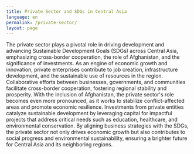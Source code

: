 ```yaml
---
title: Private Sector and SDGs in Central Asia
language: en
permalink: /private-sector/
layout: page
---
```


The private sector plays a pivotal role in driving development and advancing Sustainable Development Goals (SDGs) across Central Asia, emphasizing cross-border cooperation, the role of Afghanistan, and the significance of investments. As an engine of economic growth and innovation, private enterprises contribute to job creation, infrastructure development, and the sustainable use of resources in the region. Collaborative efforts between businesses, governments, and communities facilitate cross-border cooperation, fostering regional stability and prosperity. With the inclusion of Afghanistan, the private sector's role becomes even more pronounced, as it works to stabilize conflict-affected areas and promote economic resilience. Investments from private entities catalyze sustainable development by leveraging capital for impactful projects that address critical needs such as education, healthcare, and environmental conservation. By aligning business strategies with the SDGs, the private sector not only drives economic growth but also contributes to social progress and environmental sustainability, ensuring a brighter future for Central Asia and its neighboring regions.


